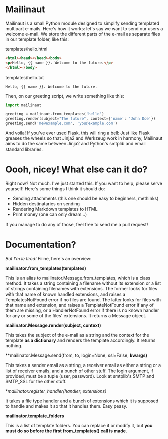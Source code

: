 Mailinaut
====

Mailinaut is a small Python module designed to simplify sending templated multipart e-mails. Here's how it works: let's say we want to send our users a welcome e-mail. We store the different parts of the e-mail as separate files in our template folder, like this:

templates/hello.html

```html
<html><head></head><body>
<p>Hello, {{ name }}. Welcome to the future.</p>
</html></body>
```

templates/hello.txt

```
Hello, {{ name }}. Welcome to the future.
```

Then, on our greeting script, we write something like this:

```python
import mailinaut

greeting = mailinaut.from_templates('hello')
greeting.render(subject="The future", context={'name': 'John Doe'})
greeting.send('me@example.com', 'you@example.com')
```

And voila! If you've ever used Flask, this will ring a bell: Just like Flask greases the wheels so that Jinja2 and Werkzeug work in harmony, Mailinaut aims to do the same between Jinja2 and Python's smtplib and email standard libraries.

Oooh, nicey! What else can it do?
====

Right now? Not much. I've just started this. If you want to help, please serve yourself! Here's some things I think it should do:

* Sending attachments (this one should be easy to beginners, methinks)
* Hidden destinataries on sending
* Rendering Markdown templates to HTML
* Print money (one can only dream...)

If you manage to do any of those, feel free to send me a pull request!

Documentation?
====

_But I'm le tired!_ Fiiine, here's an overview:

**mailinator.from_templates(templates)**

This is an alias to mailinator.Message.from_templates, which is a class method. 
It takes a string containing a filename without its extension or a list of strings containing filenames with extensions. The former looks for files with that name of known handled extensions, and raises a TemplatesNotFound error if no files are found. The latter looks for files with that name and extension, and raises a TemplateNotFound error if any of them are missing, or a HandlerNotFound error if there is no known handler for any or some of the files' extensions.
It returns a Message object.

**mailinator.Message.render(subject, context)**

This takes the subject of the e-mail as a string and the context for the template **as a dictionary** and renders the template accordingly. It returns nothing.

**mailinator.Message.send(from, to, login=None, ssl=False, **kwargs)**

This takes a sender email as a string, a receiver email as either a string or a list of receiver emails, and a bunch of other stuff. The login argument, if provided, must be a tuple (user, password). Look at smtplib's SMTP and SMTP_SSL for the other stuff.

**mailinator.register_handler(handler, *extensions)**

It takes a file type handler and a bunch of extensions which it is supposed to handle and makes it so that it handles them. Easy peasy.

**mailinator.template_folders**

This is a list of template folders. You can replace it or modify it, but **you must do so before the first from_templates() call is made**.
